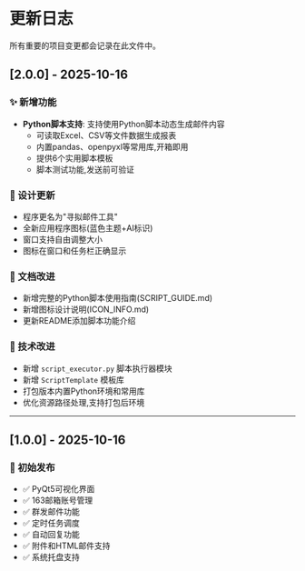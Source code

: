 # 更新日志

所有重要的项目变更都会记录在此文件中。

## [2.0.0] - 2025-10-16

### ✨ 新增功能
- **Python脚本支持**: 支持使用Python脚本动态生成邮件内容
  - 可读取Excel、CSV等文件数据生成报表
  - 内置pandas、openpyxl等常用库,开箱即用
  - 提供6个实用脚本模板
  - 脚本测试功能,发送前可验证

### 🎨 设计更新
- 程序更名为"寻拟邮件工具"
- 全新应用程序图标(蓝色主题+AI标识)
- 窗口支持自由调整大小
- 图标在窗口和任务栏正确显示

### 📝 文档改进
- 新增完整的Python脚本使用指南(SCRIPT_GUIDE.md)
- 新增图标设计说明(ICON_INFO.md)
- 更新README添加脚本功能介绍

### 🔧 技术改进
- 新增 `script_executor.py` 脚本执行器模块
- 新增 `ScriptTemplate` 模板库
- 打包版本内置Python环境和常用库
- 优化资源路径处理,支持打包后环境

---

## [1.0.0] - 2025-10-16

### 🎉 初始发布
- ✅ PyQt5可视化界面
- ✅ 163邮箱账号管理
- ✅ 群发邮件功能
- ✅ 定时任务调度
- ✅ 自动回复功能
- ✅ 附件和HTML邮件支持
- ✅ 系统托盘支持
